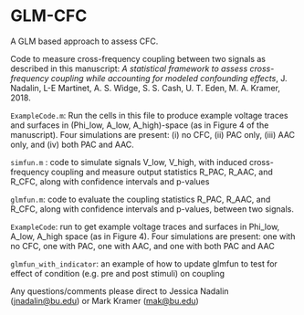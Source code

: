 # GLM-CFC
A GLM based approach to assess CFC.

Code to measure cross-frequency coupling between two signals as described in this manuscript: 
*A statistical framework to assess cross-frequency coupling while accounting for modeled confounding effects*, J. Nadalin, 
L-E Martinet, A. S. Widge, S. S. Cash, U. T. Eden, M. A. Kramer, 2018.

`ExampleCode.m`: Run the cells in this file to produce example voltage traces and surfaces in (Phi_low, A_low, A_high)-space (as in Figure 4 of the manuscript). Four simulations are present: (i) no CFC, (ii) PAC only, (iii) AAC only, and (iv) both PAC and AAC.

`simfun.m` : code to simulate signals V_low, V_high, with induced cross-frequency coupling and measure output statistics R_PAC, R_AAC, and R_CFC, along with confidence intervals and p-values

`glmfun.m`: code to evaluate the coupling statistics R_PAC, R_AAC, and R_CFC, along with confidence intervals and p-values, between two signals.

`ExampleCode`: run to get example voltage traces and surfaces in Phi_low, A_low, A_high space (as in Figure 4). Four simulations are present: one with no CFC, one with PAC, one with AAC, and one with both PAC and AAC

`glmfun_with_indicator`: an example of how to update glmfun to test for effect of condition (e.g. pre and post stimuli) on coupling

Any questions/comments please direct to Jessica Nadalin (jnadalin@bu.edu) or Mark Kramer (mak@bu.edu)
